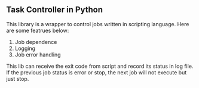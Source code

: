 ## Task Controller in Python
This library is a wrapper to control jobs written in scripting language. Here are some featrues below: 

1. Job dependence
2. Logging
3. Job error handling

This lib can receive the exit code from script and record its status in log file. If the previous job status is error or stop, the next job will not execute but just stop. 


